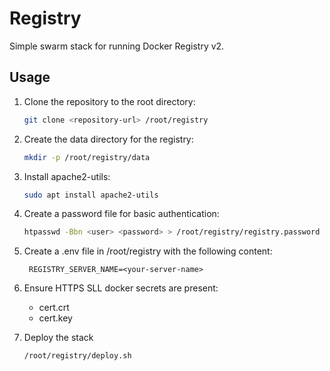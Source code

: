 # Registry

Simple swarm stack for running Docker Registry v2.

## Usage

1. Clone the repository to the root directory:

    ```bash
    git clone <repository-url> /root/registry
    ```

2. Create the data directory for the registry:

    ```bash
    mkdir -p /root/registry/data
    ```

3. Install apache2-utils:

    ```bash
    sudo apt install apache2-utils
    ```

4. Create a password file for basic authentication:

    ```bash
    htpasswd -Bbn <user> <password> > /root/registry/registry.password
    ```

5. Create a .env file in /root/registry with the following content:

    ```env
     REGISTRY_SERVER_NAME=<your-server-name>
    ```

6. Ensure HTTPS SLL docker secrets are present:
    -   cert.crt
    -   cert.key

7. Deploy the stack
    ```bash
    /root/registry/deploy.sh
    ```
